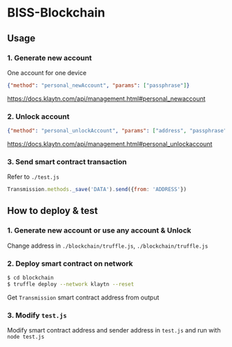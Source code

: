 # BISS-Blockchain

## Usage

### 1. Generate new account
One account for one device

```json
{"method": "personal_newAccount", "params": ["passphrase"]}
```

https://docs.klaytn.com/api/management.html#personal_newaccount

### 2. Unlock account

```json
{"method": "personal_unlockAccount", "params": ["address", "passphrase", 300]}
```
https://docs.klaytn.com/api/management.html#personal_unlockaccount

### 3. Send smart contract transaction
Refer to `./test.js`

```js
Transmission.methods._save('DATA').send({from: 'ADDRESS'})
```

## How to deploy & test

### 1. Generate new account or use any account & Unlock
Change address in `./blockchain/truffle.js`, `./blockchain/truffle.js`

### 2. Deploy smart contract on network

```bash
$ cd blockchain
$ truffle deploy --network klaytn --reset
```

Get `Transmission` smart contract address from output

### 3. Modify `test.js`
Modify smart contract address and sender address in `test.js` and run with `node test.js`
